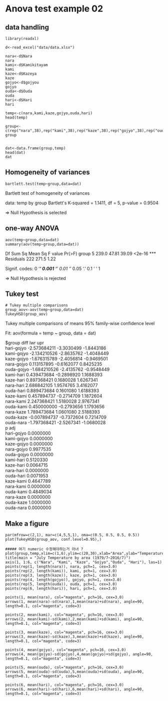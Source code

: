 # Anova test example 02

## data handling

```
library(readxl)

d<-read_excel("data/data.xlsx")

nara<-d$Nara
nara
kami<-d$Kamikitayam
kami
kaze<-d$Kazeya
kaze
gojyo<-d$gojyou
gojyo
ouda<-d$Ouda
ouda
hari<-d$Hari
hari

temp<-c(nara,kami,kaze,gojyo,ouda,hari)
head(temp)

group<-c(rep("nara",38),rep("kami",38),rep("kaze",38),rep("gojyo",38),rep("ouda",38),rep("hari",38))
group


dat<-data.frame(group,temp)
head(dat)
dat
```

## Homogeneity of variances

```
bartlett.test(temp~group,data=dat)
```
Bartlett test of homogeneity of variances

data: temp by group
Bartlett's K-squared = 1.1411, df = 5, p-value = 0.9504

=> Null Hypothesis is selected

## one-way ANOVA

```
aov(temp~group,data=dat)
summary(aov(temp~group,data=dat))

```
Df Sum Sq Mean Sq F value Pr(>F)
group 5 239.0 47.81 39.09 <2e-16 ***
Residuals 222 271.5 1.22

Signif. codes:
0 ‘***’ 0.001 ‘**’ 0.01 ‘*’ 0.05 ‘.’ 0.1 ‘ ’ 1

=> Null Hypothesis is rejected

## Tukey test

```
# Tukey multiple comparisons
group_aov<-aov(temp~group,data=dat)
TukeyHSD(group_aov)

```

Tukey multiple comparisons of means
95% family-wise confidence level

Fit: aov(formula = temp ~ group, data = dat)

$group
diff lwr upr  
hari-gojyo -2.573684211 -3.3030499 -1.8443186  
kami-gojyo -2.134210526 -2.8635762 -1.4048449  
kaze-gojyo -1.676315789 -2.4056814 -0.9469501  
nara-gojyo 0.113157895 -0.6162077 0.8425235  
ouda-gojyo -1.684210526 -2.4135762 -0.9548449  
kami-hari 0.439473684 -0.2898920 1.1688393  
kaze-hari 0.897368421 0.1680028 1.6267341  
nara-hari 2.686842105 1.9574765 3.4162077   
ouda-hari 0.889473684 0.1601080 1.6188393  
kaze-kami 0.457894737 -0.2714709 1.1872604  
nara-kami 2.247368421 1.5180028 2.9767341  
ouda-kami 0.450000000 -0.2793656 1.1793656  
nara-kaze 1.789473684 1.0601080 2.5188393  
ouda-kaze -0.007894737 -0.7372604 0.7214709  
ouda-nara -1.797368421 -2.5267341 -1.0680028  
p adj  
hari-gojyo 0.0000000  
kami-gojyo 0.0000000  
kaze-gojyo 0.0000000  
nara-gojyo 0.9977535  
ouda-gojyo 0.0000000  
kami-hari 0.5120330  
kaze-hari 0.0064715  
nara-hari 0.0000000  
ouda-hari 0.0071953  
kaze-kami 0.4647789  
nara-kami 0.0000000  
ouda-kami 0.4849034  
nara-kaze 0.0000000  
ouda-kaze 1.0000000  
ouda-nara 0.0000000  
  


## Make a figure

```
par(mfrow=c(2,1), mar=c(4,5,5,1), oma=c(0.5, 0.5, 0.5, 0.5))
plot(TukeyHSD(group_aov, conf.level=0.95),)

##### 여기 numeric 수정해야하는거 아녀 ?
plot(group,temp,xlim=c(1,6),ylim=c(20,30),xlab="Area",ylab="Temperature(°C)",xaxt="n")
title(main = "July Temperature by area (1979/7~2016/7)")
axis(1, 1:6, c("Nara", "Kami", "Kaze", "Gojyo","Ouda", "Hari"), las=1)
points(rep(1, length(nara)), nara, pch=1, cex=3.0)
points(rep(2, length(kami)), kami, pch=1, cex=3.0)
points(rep(3, length(kaze)), kaze, pch=1, cex=3.0)
points(rep(4, length(gojyo)), gojyo, pch=1, cex=3.0)
points(rep(5, length(ouda)), ouda, pch=1, cex=3.0)
points(rep(6, length(hari)), hari, pch=1, cex=3.0)

points(1, mean(nara), col="magenta", pch=16, cex=3.0)
arrows(1, mean(nara)-sd(nara),1,mean(nara)+sd(nara), angle=90, length=0.1, col="magenta", code=3)

points(2, mean(kami), col="magenta", pch=16, cex=3.0)
arrows(2, mean(kami)-sd(kami),2,mean(kami)+sd(kami), angle=90, length=0.1, col="magenta", code=3)

points(3, mean(kaze), col="magenta", pch=16, cex=3.0)
arrows(3, mean(kaze)-sd(kaze),3,mean(kaze)+sd(kaze), angle=90, length=0.1, col="magenta", code=3)

points(4, mean(gojyo), col="magenta", pch=16, cex=3.0)
arrows(4, mean(gojyo)-sd(gojyo),4,mean(gojyo)+sd(gojyo), angle=90, length=0.1, col="magenta", code=3)

points(5, mean(ouda), col="magenta", pch=16, cex=3.0)
arrows(5, mean(ouda)-sd(ouda),5,mean(ouda)+sd(ouda), angle=90, length=0.1, col="magenta", code=3)

points(6, mean(hari), col="magenta", pch=16, cex=3.0)
arrows(6, mean(hari)-sd(hari),6,mean(hari)+sd(hari), angle=90, length=0.1, col="magenta", code=3)
```

